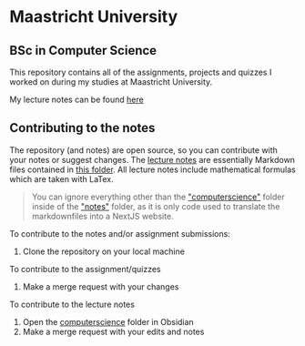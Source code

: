# Maastricht University

## BSc in Computer Science

This repository contains all of the assignments, projects and quizzes I worked on during my studies at Maastricht University.

My lecture notes can be found [here](https://notes.wicker.life)

## Contributing to the notes

The repository (and notes) are open source, so you can contribute with your notes or suggest changes.
The [lecture notes](https://notes.wicker.life) are essentially Markdown files contained in [this folder](/notes/computerscience/). All lecture notes include mathematical formulas which are taken with LaTex.

> You can ignore everything other than the ["computerscience"](/notes/computerscience/) folder inside of the ["notes"](/notes/) folder, as it is only code used to translate the markdownfiles into a NextJS website.

To contribute to the notes and/or assignment submissions:

1. Clone the repository on your local machine

To contribute to the assignment/quizzes

1. Make a merge request with your changes

To contribute to the lecture notes

1. Open the [computerscience](/notes/computerscience/) folder in Obsidian
2. Make a merge request with your edits and notes
